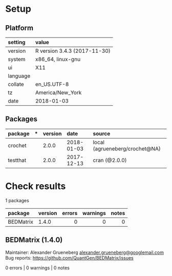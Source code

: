# Setup

## Platform

|setting  |value                        |
|:--------|:----------------------------|
|version  |R version 3.4.3 (2017-11-30) |
|system   |x86_64, linux-gnu            |
|ui       |X11                          |
|language |                             |
|collate  |en_US.UTF-8                  |
|tz       |America/New_York             |
|date     |2018-01-03                   |

## Packages

|package  |*  |version |date       |source                         |
|:--------|:--|:-------|:----------|:------------------------------|
|crochet  |   |2.0.0   |2018-01-03 |local (agrueneberg/crochet@NA) |
|testthat |   |2.0.0   |2017-12-13 |cran (@2.0.0)                  |

# Check results

1 packages

|package   |version | errors| warnings| notes|
|:---------|:-------|------:|--------:|-----:|
|BEDMatrix |1.4.0   |      0|        0|     0|

## BEDMatrix (1.4.0)
Maintainer: Alexander Grueneberg <alexander.grueneberg@googlemail.com>  
Bug reports: https://github.com/QuantGen/BEDMatrix/issues

0 errors | 0 warnings | 0 notes

